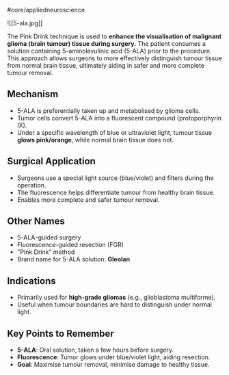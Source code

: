 #core/appliedneuroscience 

![[5-ala.jpg]]

The Pink Drink technique is used to **enhance the visualisation of malignant glioma (brain tumour) tissue during surgery.** The patient consumes a solution containing 5-aminolevulinic acid (5-ALA) prior to the procedure. This approach allows surgeons to more effectively distinguish tumour tissue from normal brain tissue, ultimately aiding in safer and more complete tumour removal.

## Mechanism

- 5-ALA is preferentially taken up and metabolised by glioma cells.
- Tumor cells convert 5-ALA into a fluorescent compound (protoporphyrin IX).
- Under a specific wavelength of blue or ultraviolet light, tumour tissue **glows pink/orange**, while normal brain tissue does not.

## Surgical Application

- Surgeons use a special light source (blue/violet) and filters during the operation.
- The fluorescence helps differentiate tumour from healthy brain tissue.
- Enables more complete and safer tumour removal.

## Other Names

- 5-ALA–guided surgery
- Fluorescence-guided resection (FGR)
- "Pink Drink" method
- Brand name for 5-ALA solution: **Gleolan**

## Indications

- Primarily used for **high-grade gliomas** (e.g., glioblastoma multiforme).
- Useful when tumour boundaries are hard to distinguish under normal light.

## Key Points to Remember

- **5-ALA**: Oral solution, taken a few hours before surgery.
- **Fluorescence**: Tumor glows under blue/violet light, aiding resection.
- **Goal**: Maximise tumour removal, minimise damage to healthy tissue.